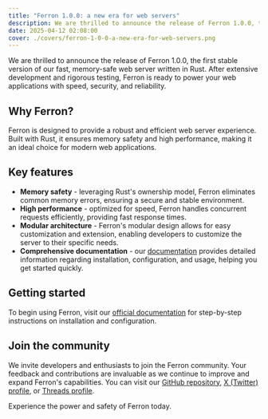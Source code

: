 ```yaml
---
title: "Ferron 1.0.0: a new era for web servers"
description: We are thrilled to announce the release of Ferron 1.0.0, the first stable version of our fast, memory-safe web server written in Rust.
date: 2025-04-12 02:08:00
cover: ./covers/ferron-1-0-0-a-new-era-for-web-servers.png
---
```


We are thrilled to announce the release of Ferron 1.0.0, the first stable version of our fast, memory-safe web server written in Rust. After extensive development and rigorous testing, Ferron is ready to power your web applications with speed, security, and reliability.

## Why Ferron?

Ferron is designed to provide a robust and efficient web server experience. Built with Rust, it ensures memory safety and high performance, making it an ideal choice for modern web applications.

## Key features

- **Memory safety** - leveraging Rust's ownership model, Ferron eliminates common memory errors, ensuring a secure and stable environment.
- **High performance** - optimized for speed, Ferron handles concurrent requests efficiently, providing fast response times.
- **Modular architecture** - Ferron's modular design allows for easy customization and extension, enabling developers to customize the server to their specific needs.
- **Comprehensive documentation** - our [documentation](https://www.ferronweb.org/docs) provides detailed information regarding installation, configuration, and usage, helping you get started quickly.

## Getting started

To begin using Ferron, visit our [official documentation](https://www.ferronweb.org/docs/installation) for step-by-step instructions on installation and configuration.

## Join the community

We invite developers and enthusiasts to join the Ferron community. Your feedback and contributions are invaluable as we continue to improve and expand Ferron's capabilities. You can visit our [GitHub repository](https://github.com/ferronweb/ferron), [X (Twitter) profile](https://x.com/ferron_web), or [Threads profile](https://www.threads.net/@ferronweb).

Experience the power and safety of Ferron today.
